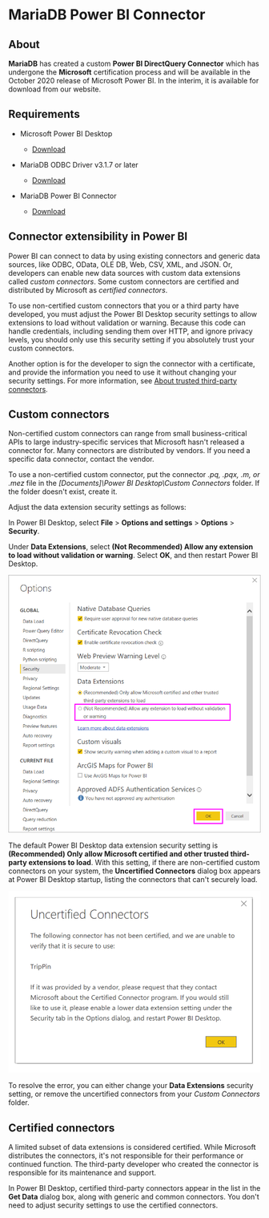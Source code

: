 # MariaDB Power BI Connector

## About

**MariaDB** has created a custom **Power BI DirectQuery Connector** which has undergone the **Microsoft** certification process and will be available in the October 2020 release of Microsoft Power BI. In the interim, it is available for download from our website.

## Requirements

*   Microsoft Power BI Desktop
    *   [Download](https://www.microsoft.com/en-us/download/details.aspx?id=58494)

*   MariaDB ODBC Driver v3.1.7 or later
    *   [Download](https://mariadb.com/kb/en/mariadb-connector-odbc/)

*   MariaDB Power BI Connector
    *   [Download](https://mariadb.com/downloads/#connectors-connectors_dataanalysis)

## Connector extensibility in Power BI

Power BI can connect to data by using existing connectors and generic data sources, like ODBC, OData, OLE DB, Web, CSV, XML, and JSON. Or, developers can enable new data sources with custom data extensions called _custom connectors_. Some custom connectors are certified and distributed by Microsoft as _certified connectors_.

To use non-certified custom connectors that you or a third party have developed, you must adjust the Power BI Desktop security settings to allow extensions to load without validation or warning. Because this code can handle credentials, including sending them over HTTP, and ignore privacy levels, you should only use this security setting if you absolutely trust your custom connectors.

Another option is for the developer to sign the connector with a certificate, and provide the information you need to use it without changing your security settings. For more information, see [About trusted third-party connectors](https://docs.microsoft.com/en-us/power-bi/connect-data/desktop-trusted-third-party-connectors).

## Custom connectors
Non-certified custom connectors can range from small business-critical APIs to large industry-specific services that Microsoft hasn't released a connector for. Many connectors are distributed by vendors. If you need a specific data connector, contact the vendor.

To use a non-certified custom connector, put the connector _.pq, .pqx, .m, or .mez_ file in the _[Documents]\Power BI Desktop\Custom Connectors_ folder. If the folder doesn't exist, create it.

Adjust the data extension security settings as follows:

In Power BI Desktop, select **File** > **Options and settings** > **Options** > **Security**.

Under **Data Extensions**, select **(Not Recommended) Allow any extension to load without validation or warning**. Select **OK**, and then restart Power BI Desktop.

![Image 1](data-extension-security-1.png)

The default Power BI Desktop data extension security setting is **(Recommended) Only allow Microsoft certified and other trusted third-party extensions to load**. With this setting, if there are non-certified custom connectors on your system, the **Uncertified Connectors** dialog box appears at Power BI Desktop startup, listing the connectors that can't securely load.

![Image 2](data-extension-security-2.png)

To resolve the error, you can either change your **Data Extensions** security setting, or remove the uncertified connectors from your _Custom Connectors_ folder.

## Certified connectors
A limited subset of data extensions is considered certified. While Microsoft distributes the connectors, it's not responsible for their performance or continued function. The third-party developer who created the connector is responsible for its maintenance and support.

In Power BI Desktop, certified third-party connectors appear in the list in the **Get Data** dialog box, along with generic and common connectors. You don't need to adjust security settings to use the certified connectors.
